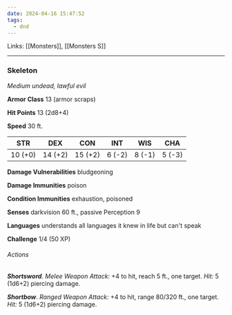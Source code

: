 ```yaml
---
date: 2024-04-16 15:47:52
tags:
  - dnd
---
```

Links: [[Monsters]], [[Monsters S]]

---

### Skeleton

*Medium undead, lawful evil*

**Armor Class** 13 (armor scraps)

**Hit Points** 13 (2d8+4)

**Speed** 30 ft.

| STR     | DEX     | CON     | INT    | WIS    | CHA    |
|---------|---------|---------|--------|--------|--------|
| 10 (+0) | 14 (+2) | 15 (+2) | 6 (-2) | 8 (-1) | 5 (-3) |

**Damage Vulnerabilities** bludgeoning

**Damage Immunities** poison

**Condition Immunities** exhaustion, poisoned

**Senses** darkvision 60 ft., passive Perception 9

**Languages** understands all languages it knew in life but can't speak

**Challenge** 1/4 (50 XP)

###### Actions

***Shortsword***. *Melee Weapon Attack:* +4 to hit, reach 5 ft., one target. *Hit:* 5 (1d6+2) piercing damage.

***Shortbow***. *Ranged Weapon Attack:* +4 to hit, range 80/320 ft., one target. *Hit:* 5 (1d6+2) piercing damage.